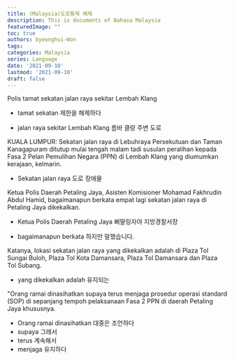 ```yaml
---
title: (Malaysia)도로통제 해제
description: This is documents of Bahasa Malaysia
featuredImage: ""
toc: true
authors: byeonghui-Won
tags:
categories: Malaysia
series: Language
date: '2021-09-10'
lastmod: '2021-09-10'
draft: false
---
```


Polis tamat sekatan jalan raya sekitar Lembah Klang

+ tamat sekatan 제한을 해제하다

+ jalan raya sekitar Lembah Klang 름바 클랑 주변 도로

KUALA LUMPUR: Sekatan jalan raya di Lebuhraya Persekutuan dan Taman Kanagapuram ditutup mulai tengah malam tadi susulan peralihan kepada Fasa 2 Pelan Pemulihan Negara (PPN) di Lembah Klang yang diumumkan kerajaan, kelmarin.

+ Sekatan jalan raya 도로 장애물

Ketua Polis Daerah Petaling Jaya, Asisten Komisioner Mohamad Fakhrudin Abdul Hamid, bagaimanapun berkata empat lagi sekatan jalan raya di Petaling Jaya dikekalkan.

+ Ketua Polis Daerah Petaling Jaya 뻐딸링자야 지방경찰서장 

+ bagaimanapun berkata 하지만 말했습니다.

Katanya, lokasi sekatan jalan raya yang dikekalkan adalah di Plaza Tol Sungai Buloh, Plaza Tol Kota Damansara, Plaza Tol Damansara dan Plaza Tol Subang.

+ yang dikekalkan adalah 유지되는

"Orang ramai dinasihatkan supaya terus menjaga prosedur operasi standard (SOP) di sepanjang tempoh pelaksanaan Fasa 2 PPN di daerah Petaling Jaya khususnya.

+ Orang ramai dinasihatkan 대중은 조언하다
+ supaya 그래서 
+ terus 계속해서
+ menjaga 유지하다
